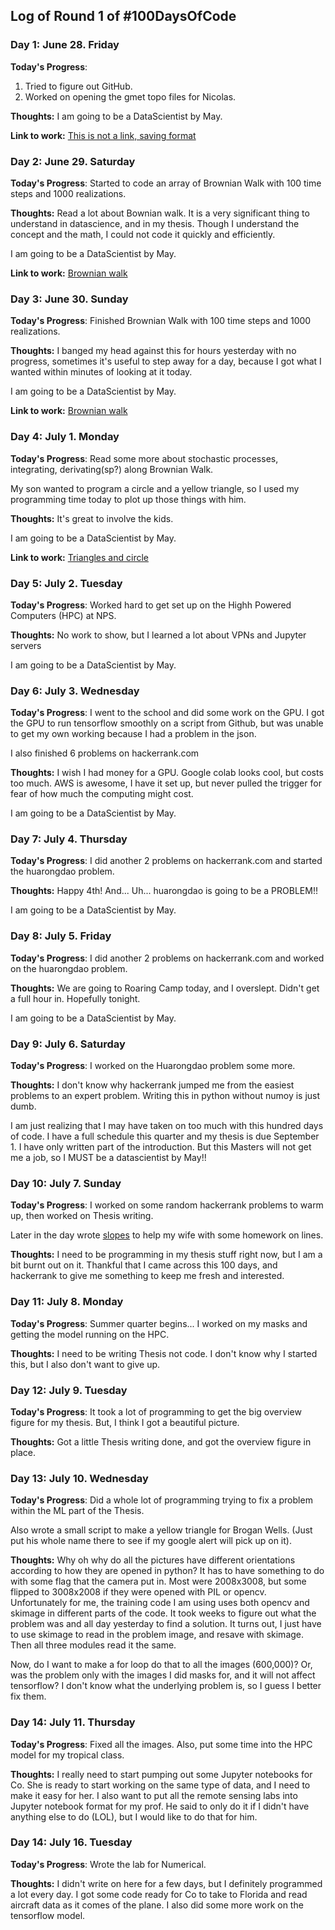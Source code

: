 
## Log of Round 1 of #100DaysOfCode

### Day 1: June 28. Friday

**Today's Progress**:
1) Tried to figure out GitHub.
2) Worked on opening the gmet topo files for Nicolas.

**Thoughts:** I am going to be a DataScientist by May.

**Link to work:** [This is not a link, saving format](https://soapwallet.com)

### Day 2: June 29. Saturday

**Today's Progress**:
Started to code an array of Brownian Walk with 100 time steps and
1000 realizations.

**Thoughts:** Read a lot about Bownian walk.  It is a very significant thing
to understand in datascience, and in my thesis.  Though I understand the
concept and the math, I could not code it quickly and efficiently.

I am going to be a DataScientist by May.

**Link to work:** [Brownian walk](https://github.com/tattonchantry/100-days-kallaway-log/blob/my_branch/scripts/BrWalk.py)

### Day 3: June 30. Sunday

**Today's Progress**:
Finished Brownian Walk with 100 time steps and 1000 realizations.

**Thoughts:** I banged my head against this for hours yesterday with no
progress, sometimes it's useful to step away for a day, because I got what I
wanted within minutes of looking at it today.

I am going to be a DataScientist by May.

**Link to work:** [Brownian walk](https://github.com/tattonchantry/100-days-kallaway-log/blob/my_branch/scripts/BrWalk.py)

### Day 4: July 1. Monday

**Today's Progress**:
Read some more about stochastic processes, integrating, derivating(sp?) along
Brownian Walk.

My son wanted to program a circle and a yellow triangle, so I used my
programming time today to plot up those things with him.

**Thoughts:** It's great to involve the kids.

I am going to be a DataScientist by May.

**Link to work:** [Triangles and circle](https://github.com/tattonchantry/100-days-kallaway-log/blob/my_branch/scripts/Kids.py)


### Day 5: July 2. Tuesday

**Today's Progress**:
Worked hard to get set up on the Highh Powered Computers (HPC) at NPS.

**Thoughts:** No work to show, but I learned a lot about VPNs and Jupyter
servers

I am going to be a DataScientist by May.

### Day 6: July 3. Wednesday

**Today's Progress**:
I went to the school and did some work on the GPU.  I got the GPU to run
tensorflow smoothly on a script from Github, but was unable to get my own
working because I had a problem in the json.

I also finished 6 problems on hackerrank.com

**Thoughts:** I wish I had money for a GPU.  Google colab looks cool, but costs
too much.  AWS is awesome, I have it set up, but never pulled the trigger for
fear of how much the computing might cost.

I am going to be a DataScientist by May.

### Day 7: July 4. Thursday

**Today's Progress**:
I did another 2 problems on hackerrank.com and started the huarongdao problem.

**Thoughts:** Happy 4th!  And...  Uh... huarongdao is going to be a PROBLEM!!

I am going to be a DataScientist by May.

### Day 8: July 5. Friday

**Today's Progress**:
I did another 2 problems on hackerrank.com and worked on the huarongdao
 problem.

**Thoughts:** We are going to Roaring Camp today, and I overslept.  Didn't get
a full hour in.  Hopefully tonight.

I am going to be a DataScientist by May.

### Day 9: July 6. Saturday

**Today's Progress**:
I worked on the Huarongdao problem some more.

**Thoughts:** I don't know why hackerrank jumped me from the easiest problems
to an expert problem.  Writing this in python without numoy is just dumb.

I am just realizing that I may have taken on too much with this hundred days
of code.  I have a full schedule this quarter and my thesis is due September 1.
I have only written part of the introduction.  But this Masters will not get
me a job, so I MUST be a datascientist by May!!

### Day 10: July 7. Sunday

**Today's Progress**:
I worked on some random hackerrank problems to warm up, then worked on Thesis
writing.

Later in the day wrote
[slopes](https://github.com/tattonchantry/100-days-kallaway-log/blob/my_branch/scripts/slopes.py)
to help my wife with some homework on lines.

**Thoughts:** I need to be programming in my thesis stuff right now, but I
am a bit burnt out on it.  Thankful that I came across this 100 days, and
hackerrank to give me something to keep me fresh and interested.

### Day 11: July 8. Monday

**Today's Progress**:
Summer quarter begins...  I worked on my masks and getting the model running
on the HPC.

**Thoughts:** I need to be writing Thesis not code.  I don't know why I started
this, but I also don't want to give up.

### Day 12: July 9. Tuesday

**Today's Progress**:
It took a lot of programming to get the big overview figure for my thesis. But,
I think I got a beautiful picture.

**Thoughts:** Got a little Thesis writing done, and got the overview figure in
place.

### Day 13: July 10. Wednesday

**Today's Progress**:
Did a whole lot of programming trying to fix a problem within the ML part of
the Thesis.

Also wrote a small script to make a yellow triangle for Brogan Wells.
(Just put his whole name there to see if my google alert will pick up on it).

**Thoughts:** Why oh why do all the pictures have different orientations
according to how they are opened in python?  It has to have something to do
with some flag that the camera put in.  Most were 2008x3008, but some flipped
to 3008x2008 if they were opened with PIL or opencv.  Unfortunately for me,
the training code I am using uses both opencv and skimage in different parts
of the code.  It took weeks to figure out what the problem was and all day
yesterday to find a solution.  It turns out, I just have to use skimage to
read in the problem image, and resave with skimage.  Then all three modules
read it the same.

Now, do I want to make a for loop do that to all the images (600,000)?  Or,
was the problem only with the images I did masks for, and it will not affect
tensorflow? I don't know what the underlying problem is, so I guess I better
fix them.

### Day 14: July 11. Thursday

**Today's Progress**:
Fixed all the images.  Also, put some time into the HPC model for my tropical
class.

**Thoughts:** I really need to start pumping out some Jupyter notebooks for
Co.  She is ready to start working on the same type of data, and I need to make
it easy for her.  I also want to put all the remote sensing labs into Jupyter
notebook format for my prof.  He said to only do it if I didn't have anything
else to do (LOL), but I would like to do that for him.

### Day 14: July 16. Tuesday

**Today's Progress**:
Wrote the lab for Numerical.

**Thoughts:** I didn't write on here for a few days, but I definitely
programmed a lot every day.  I got some code ready for Co to take to Florida
and read aircraft data as it comes of the plane.  I also did some more work on
the tensorflow model.
